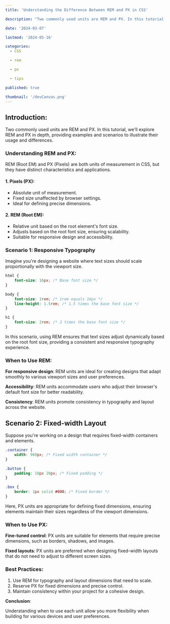 ```yaml
---
title: 'Understanding the Difference Between REM and PX in CSS'

description: "Two commonly used units are REM and PX. In this tutorial, we'll explore REM and PX in depth, providing examples and scenarios to illustrate their usage and differences."

date: '2024-03-07'

lastmod: '2024-05-16'

categories:
  - CSS

  - rem

  - px

  - tips

published: true

thumbnail: '/devCanvas.png'
---
```


## Introduction:

Two commonly used units are REM and PX. In this tutorial, we'll explore REM and PX in depth, providing examples and scenarios to illustrate their usage and differences.

### Understanding REM and PX:

REM (Root EM) and PX (Pixels) are both units of measurement in CSS, but they have distinct characteristics and applications.

#### 1. Pixels (PX):

- Absolute unit of measurement.
- Fixed size unaffected by browser settings.
- Ideal for defining precise dimensions.

#### 2. REM (Root EM):

- Relative unit based on the root element's font size.
- Adjusts based on the root font size, ensuring scalability.
- Suitable for responsive design and accessibility.

### Scenario 1: Responsive Typography

Imagine you're designing a website where text sizes should scale proportionally with the viewport size.

```css
html {
	font-size: 16px; /* Base font size */
}

body {
	font-size: 1rem; /* 1rem equals 16px */
	line-height: 1.5rem; /* 1.5 times the base font size */
}

h1 {
	font-size: 2rem; /* 2 times the base font size */
}
```

In this scenario, using REM ensures that text sizes adjust dynamically based on the root font size, providing a consistent and responsive typography experience.

### When to Use REM:

**For responsive design**: REM units are ideal for creating designs that adapt smoothly to various viewport sizes and user preferences.

**Accessibility**: REM units accommodate users who adjust their browser's default font size for better readability.

**Consistency**: REM units promote consistency in typography and layout across the website.

## Scenario 2: Fixed-width Layout

Suppose you're working on a design that requires fixed-width containers and elements.

```css
.container {
	width: 960px; /* Fixed width container */
}

.button {
	padding: 10px 20px; /* Fixed padding */
}

.box {
	border: 1px solid #000; /* Fixed border */
}
```

Here, PX units are appropriate for defining fixed dimensions, ensuring elements maintain their sizes regardless of the viewport dimensions.

### When to Use PX:

**Fine-tuned control**: PX units are suitable for elements that require precise dimensions, such as borders, shadows, and images.

**Fixed layouts**: PX units are preferred when designing fixed-width layouts that do not need to adjust to different screen sizes.

### Best Practices:

1. Use REM for typography and layout dimensions that need to scale.
2. Reserve PX for fixed dimensions and precise control.
3. Maintain consistency within your project for a cohesive design.

**Conclusion**:

Understanding when to use each unit allow you more flexibility when building for various devices and user preferences.
